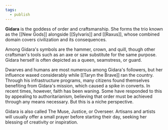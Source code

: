 ```yaml
---
tags:
  - publish
---
```

**Gidara** is the goddess of order and craftsmanship. She forms the trio known as the [[New Gods]] alongside [[Sylvaris]] and [[Raxus]], whose combined domain covers civilization and its consequences.

Among Gidara's symbols are the hammer, crown, and quill, though other craftsman's tools such as an axe or saw substitute for the same purpose. Gidara herself is often depicted as a queen, seamstress, or guard.

Dwarves and humans are most numerous among Gidara's followers, but her influence waxed considerably while [[Taryn the Brave]] ran the country. Through his infrastructure programs, many citizens found themselves benefiting from Gidara's mission, which caused a spike in converts. In recent times, however, faith has been waning. Some have responded to this by appealing to authoritarianism, believing that order must be achieved through any means necessary. But this is a niche perspective.

Gidara is also called The Muse, Justice, or Overseer. Artisans and artists will usually offer a small prayer before starting their day, seeking her blessing of creativity or inspiration.